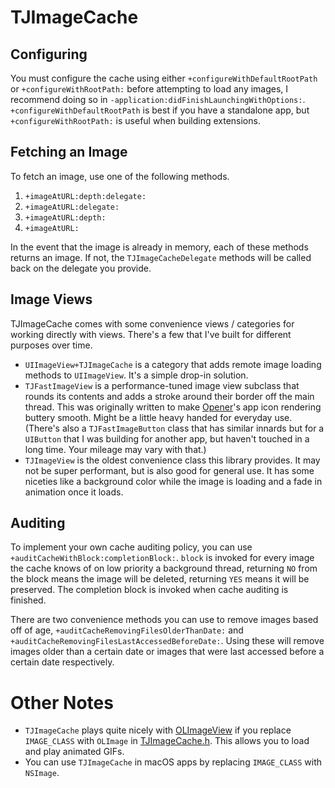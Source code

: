 # TJImageCache

## Configuring

You must configure the cache using either `+configureWithDefaultRootPath` or `+configureWithRootPath:` before attempting to load any images, I recommend doing so in `-application:didFinishLaunchingWithOptions:`. `+configureWithDefaultRootPath` is best if you have a standalone app, but `+configureWithRootPath:` is useful when building extensions.

## Fetching an Image

To fetch an image, use one of the following methods.

1. `+imageAtURL:depth:delegate:`
2. `+imageAtURL:delegate:`
3. `+imageAtURL:depth:`
4. `+imageAtURL:`

In the event that the image is already in memory, each of these methods returns an image. If not, the `TJImageCacheDelegate` methods will be called back on the delegate you provide.

## Image Views

TJImageCache comes with some convenience views / categories for working directly with views. There's a few that I've built for different purposes over time.

- `UIImageView+TJImageCache` is a category that adds remote image loading methods to `UIImageView`. It's a simple drop-in solution.
- `TJFastImageView` is a performance-tuned image view subclass that rounds its contents and adds a stroke around their border off the main thread. This was originally written to make [Opener](http://www.opener.link)'s app icon rendering buttery smooth. Might be a little heavy handed for everyday use. (There's also a `TJFastImageButton` class that has similar innards but for a `UIButton` that I was building for another app, but haven't touched in a long time. Your mileage may vary with that.)
- `TJImageView` is the oldest convenience class this library provides. It may not be super performant, but is also good for general use. It has some niceties like a background color while the image is loading and a fade in animation once it loads.

## Auditing

To implement your own cache auditing policy, you can use `+auditCacheWithBlock:completionBlock:`. `block` is invoked for every image the cache knows of on low priority a background thread, returning `NO` from the block means the image will be deleted, returning `YES` means it will be preserved. The completion block is invoked when cache auditing is finished.

There are two convenience methods you can use to remove images based off of age, `+auditCacheRemovingFilesOlderThanDate:` and `+auditCacheRemovingFilesLastAccessedBeforeDate:`. Using these will remove images older than a certain date or images that were last accessed before a certain date respectively.

# Other Notes

- `TJImageCache` plays quite nicely with [OLImageView](https://github.com/ondalabs/OLImageView) if you replace `IMAGE_CLASS` with `OLImage` in [TJImageCache.h](https://github.com/tijoinc/TJImageCache/blob/master/TJImageCache.h#L4). This allows you to load and play animated GIFs.
- You can use `TJImageCache` in macOS apps by replacing `IMAGE_CLASS` with `NSImage`.
